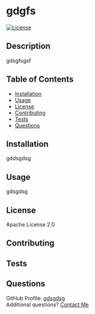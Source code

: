 # gdgfs
[![License](https://img.shields.io/badge/License-Apache_2.0-blue.svg)](https://opensource.org/licenses/Apache-2.0)

## Description 
gdsgfsgsf

## Table of Contents
- [Installation](#Installation)
- [Usage](#Usage)
- [License](#License)
- [Contributing](#Contributing)
- [Tests](#Tests)
- [Questions](#Questions)

## Installation
gddsgdsg
      
## Usage
gdsgdsg
      
## License
Apache License 2.0
      
## Contributing 
      
## Tests
      
## Questions
GitHub Profile: [gdsgdsg](https://www.github.com/gdsgdsg)  
Additional questions? [Contact Me](mailto:gdsgdsg)
